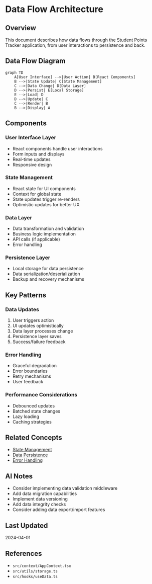 # Data Flow Architecture

## Overview
This document describes how data flows through the Student Points Tracker application, from user interactions to persistence and back.

## Data Flow Diagram
```mermaid
graph TD
    A[User Interface] -->|User Action| B[React Components]
    B -->|State Update| C[State Management]
    C -->|Data Change| D[Data Layer]
    D -->|Persist| E[Local Storage]
    E -->|Load| D
    D -->|Update| C
    C -->|Render| B
    B -->|Display| A
```

## Components

### User Interface Layer
- React components handle user interactions
- Form inputs and displays
- Real-time updates
- Responsive design

### State Management
- React state for UI components
- Context for global state
- State updates trigger re-renders
- Optimistic updates for better UX

### Data Layer
- Data transformation and validation
- Business logic implementation
- API calls (if applicable)
- Error handling

### Persistence Layer
- Local storage for data persistence
- Data serialization/deserialization
- Backup and recovery mechanisms

## Key Patterns

### Data Updates
1. User triggers action
2. UI updates optimistically
3. Data layer processes change
4. Persistence layer saves
5. Success/failure feedback

### Error Handling
- Graceful degradation
- Error boundaries
- Retry mechanisms
- User feedback

### Performance Considerations
- Debounced updates
- Batched state changes
- Lazy loading
- Caching strategies

## Related Concepts
- [State Management](./arch-state-management.md)
- [Data Persistence](./arch-data-persistence.md)
- [Error Handling](./arch-error-handling.md)

## AI Notes
- Consider implementing data validation middleware
- Add data migration capabilities
- Implement data versioning
- Add data integrity checks
- Consider adding data export/import features

## Last Updated
2024-04-01

## References
- `src/context/AppContext.tsx`
- `src/utils/storage.ts`
- `src/hooks/useData.ts` 